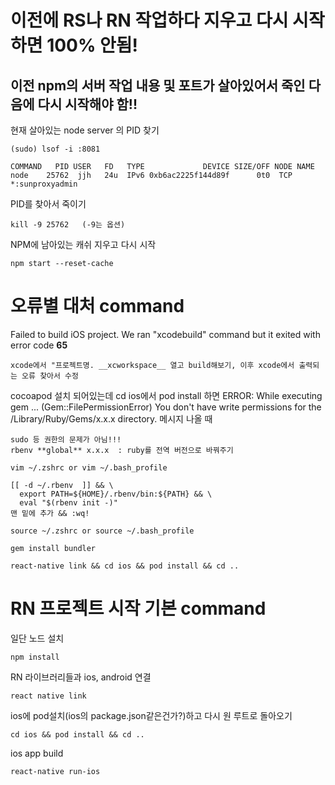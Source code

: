 # 이전에 RS나 RN 작업하다 지우고 다시 시작하면 100% 안됨!

## 이전 npm의 서버 작업 내용 및 포트가 살아있어서 죽인 다음에 다시 시작해야 함!!

현재 살아있는 node server 의 PID 찾기
```
(sudo) lsof -i :8081
```
```
COMMAND   PID USER   FD   TYPE             DEVICE SIZE/OFF NODE NAME
node    25762  jjh   24u  IPv6 0xb6ac2225f144d89f      0t0  TCP *:sunproxyadmin
```
PID를 찾아서 죽이기
```
kill -9 25762   (-9는 옵션)
```
NPM에 남아있는 캐쉬 지우고 다시 시작
```
npm start --reset-cache
```
# 오류별 대처 command

Failed to build iOS project. We ran "xcodebuild" command but it exited with error code **65**
```
xcode에서 "프로젝트명. __xcworkspace__ 열고 build해보기, 이후 xcode에서 출력되는 오류 찾아서 수정
```
cocoapod 설치 되어있는데 cd ios에서 pod install 하면
ERROR:  While executing gem ... (Gem::FilePermissionError)
    You don't have write permissions for the /Library/Ruby/Gems/x.x.x directory.
메시지 나올 때
```
sudo 등 권한의 문제가 아님!!!
rbenv **global** x.x.x  : ruby를 전역 버전으로 바꿔주기
```
```
vim ~/.zshrc or vim ~/.bash_profile
```
```
[[ -d ~/.rbenv  ]] && \
  export PATH=${HOME}/.rbenv/bin:${PATH} && \
  eval "$(rbenv init -)"
맨 밑에 추가 && :wq!
```
```
source ~/.zshrc or source ~/.bash_profile
```
```
gem install bundler
```
```
react-native link && cd ios && pod install && cd ..
```


# RN 프로젝트 시작 기본 command

일단 노드 설치
```
npm install
```

RN 라이브러리들과 ios, android 연결
```
react native link
```

ios에 pod설치(ios의 package.json같은건가?)하고 다시 원 루트로 돌아오기
```
cd ios && pod install && cd ..
```

ios app build
```
react-native run-ios
```
